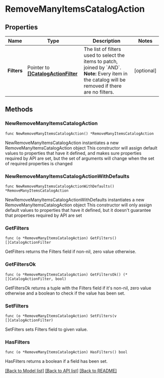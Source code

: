 # RemoveManyItemsCatalogAction

## Properties

Name | Type | Description | Notes
------------ | ------------- | ------------- | -------------
**Filters** | Pointer to [**[]CatalogActionFilter**](CatalogActionFilter.md) | The list of filters used to select the items to patch, joined by &#x60;AND&#x60;.  **Note:** Every item in the catalog will be removed if there are no filters.  | [optional] 

## Methods

### NewRemoveManyItemsCatalogAction

`func NewRemoveManyItemsCatalogAction() *RemoveManyItemsCatalogAction`

NewRemoveManyItemsCatalogAction instantiates a new RemoveManyItemsCatalogAction object
This constructor will assign default values to properties that have it defined,
and makes sure properties required by API are set, but the set of arguments
will change when the set of required properties is changed

### NewRemoveManyItemsCatalogActionWithDefaults

`func NewRemoveManyItemsCatalogActionWithDefaults() *RemoveManyItemsCatalogAction`

NewRemoveManyItemsCatalogActionWithDefaults instantiates a new RemoveManyItemsCatalogAction object
This constructor will only assign default values to properties that have it defined,
but it doesn't guarantee that properties required by API are set

### GetFilters

`func (o *RemoveManyItemsCatalogAction) GetFilters() []CatalogActionFilter`

GetFilters returns the Filters field if non-nil, zero value otherwise.

### GetFiltersOk

`func (o *RemoveManyItemsCatalogAction) GetFiltersOk() (*[]CatalogActionFilter, bool)`

GetFiltersOk returns a tuple with the Filters field if it's non-nil, zero value otherwise
and a boolean to check if the value has been set.

### SetFilters

`func (o *RemoveManyItemsCatalogAction) SetFilters(v []CatalogActionFilter)`

SetFilters sets Filters field to given value.

### HasFilters

`func (o *RemoveManyItemsCatalogAction) HasFilters() bool`

HasFilters returns a boolean if a field has been set.


[[Back to Model list]](../README.md#documentation-for-models) [[Back to API list]](../README.md#documentation-for-api-endpoints) [[Back to README]](../README.md)


